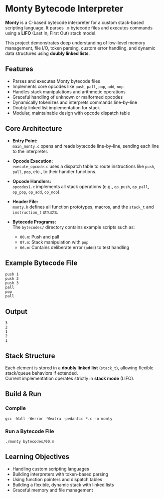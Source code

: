 #  Monty Bytecode Interpreter

**Monty** is a C-based bytecode interpreter for a custom stack-based scripting language. It parses `.m` bytecode files and executes commands using a **LIFO** (Last In, First Out) stack model.

This project demonstrates deep understanding of low-level memory management, file I/O, token parsing, custom error handling, and dynamic data structures using **doubly linked lists**.

##  Features

-  Parses and executes Monty bytecode files
-  Implements core opcodes like `push`, `pall`, `pop`, `add`, `nop`
-  Handles stack manipulations and arithmetic operations
-  Graceful handling of unknown or malformed opcodes
-  Dynamically tokenizes and interprets commands line-by-line
-  Doubly linked list implementation for stack
-  Modular, maintainable design with opcode dispatch table

##  Core Architecture

- **Entry Point:**  
  `main_monty.c` opens and reads bytecode line-by-line, sending each line to the interpreter.

- **Opcode Execution:**  
  `execute_opcode.c` uses a dispatch table to route instructions like `push`, `pall`, `pop`, etc., to their handler functions.

- **Opcode Handlers:**  
  `opcodes1.c` implements all stack operations (e.g., `op_push`, `op_pall`, `op_pop`, `op_add`, `op_nop`).

- **Header File:**  
  `monty.h` defines all function prototypes, macros, and the `stack_t` and `instruction_t` structs.

- **Bytecode Programs:**  
  The `bytecodes/` directory contains example scripts such as:
  - `00.m`: Push and pall
  - `07.m`: Stack manipulation with `pop`
  - `66.m`: Contains deliberate error (`addd`) to test handling

##  Example Bytecode File

```
push 1
push 2
push 3
pall
pop
pall
```

##  Output
```
3
2
1
2
1
```

##  Stack Structure

Each element is stored in a **doubly linked list** (`stack_t`), allowing flexible stack/queue behaviors if extended.  
Current implementation operates strictly in **stack mode** (LIFO).

##  Build & Run

###   Compile

```
gcc -Wall -Werror -Wextra -pedantic *.c -o monty
```

### Run a Bytecode File
```
./monty bytecodes/00.m
```

## Learning Objectives

- Handling custom scripting languages
- Building interpreters with token-based parsing
- Using function pointers and dispatch tables
- Building a flexible, dynamic stack with linked lists
- Graceful memory and file management
